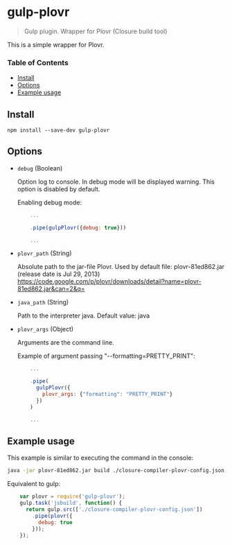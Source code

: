 # gulp-plovr
> Gulp plugin. Wrapper for Plovr (Closure build tool)

This is a simple wrapper for Plovr.

### Table of Contents

- [Install](#install)
- [Options](#options)
- [Example usage](#example-usage)

## Install

```shell
npm install --save-dev gulp-plovr
```

## Options

  - `debug` (Boolean)
  
    Option log to console. In debug mode will be displayed warning.
    This option is disabled by default.

    Enabling debug mode:
    ```js
        ...

        .pipe(gulpPlovr({debug: true}))

        ...
    ```

  - `plovr_path` (String)

    Absolute path to the jar-file Plovr.
    Used by default file: plovr-81ed862.jar (release date is Jul 29, 2013)
    https://code.google.com/p/plovr/downloads/detail?name=plovr-81ed862.jar&can=2&q=

  - `java_path` (String)

    Path to the interpreter java.
    Default value: java

  - `plovr_args` (Object)

    Arguments are the command line.

    Example of argument passing "--formatting=PRETTY_PRINT":
    ```js
        ...

        .pipe(
          gulpPlovr({
            plovr_args: {"formatting": "PRETTY_PRINT"}
          })
        )

        ...
    ```

## Example usage

This example is similar to executing the command in the console:

```sh
java -jar plovr-81ed862.jar build ./closure-compiler-plovr-config.json
```

Equivalent to gulp:

```js
    var plovr = require('gulp-plovr');
    gulp.task('jsbuild', function() {
      return gulp.src(['./closure-compiler-plovr-config.json'])
        .pipe(plovr({
          debug: true
        }));
    });
```

